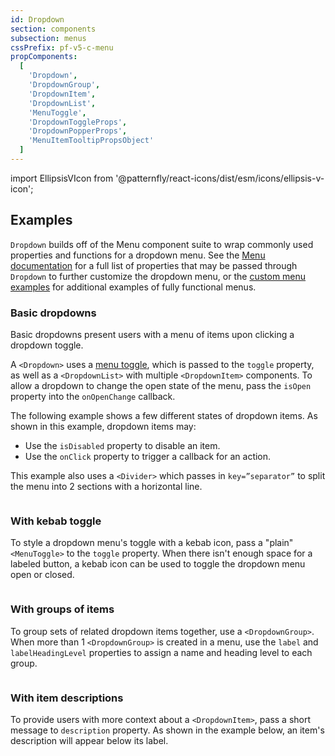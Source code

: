 ```yaml
---
id: Dropdown
section: components
subsection: menus
cssPrefix: pf-v5-c-menu
propComponents:
  [
    'Dropdown',
    'DropdownGroup',
    'DropdownItem',
    'DropdownList',
    'MenuToggle',
    'DropdownToggleProps',
    'DropdownPopperProps',
    'MenuItemTooltipPropsObject'
  ]
---
```


import EllipsisVIcon from '@patternfly/react-icons/dist/esm/icons/ellipsis-v-icon';

## Examples

`Dropdown` builds off of the Menu component suite to wrap commonly used properties and functions for a dropdown menu. See the [Menu documentation](/components/menus/menu) for a full list of properties that may be passed through `Dropdown` to further customize the dropdown menu, or the [custom menu examples](/components/menus/custom-menus) for additional examples of fully functional menus.

### Basic dropdowns

Basic dropdowns present users with a menu of items upon clicking a dropdown toggle.

A `<Dropdown>` uses a [menu toggle](/components/menus/menu-toggle), which is passed to the `toggle` property, as well as a `<DropdownList>` with multiple `<DropdownItem>` components. To allow a dropdown to change the open state of the menu, pass the `isOpen` property into the `onOpenChange` callback.

The following example shows a few different states of dropdown items. As shown in this example, dropdown items may:

- Use the `isDisabled` property to disable an item.
- Use the `onClick` property to trigger a callback for an action.

This example also uses a `<Divider>` which passes in `key=”separator”` to split the menu into 2 sections with a horizontal line.

```ts file="./DropdownBasic.tsx"

```

### With kebab toggle

To style a dropdown menu's toggle with a kebab icon, pass a "plain" `<MenuToggle>` to the `toggle` property. When there isn't enough space for a labeled button, a kebab icon can be used to toggle the dropdown menu open or closed.

```ts file="./DropdownWithKebabToggle.tsx"

```

### With groups of items

To group sets of related dropdown items together, use a `<DropdownGroup>`. When more than 1 `<DropdownGroup>` is created in a menu, use the `label` and `labelHeadingLevel` properties to assign a name and heading level to each group.

```ts file="./DropdownWithGroups.tsx"

```

### With item descriptions

To provide users with more context about a `<DropdownItem>`, pass a short message to `description` property. As shown in the example below, an item's description will appear below its label.

```ts file="./DropdownWithDescriptions.tsx"

```
